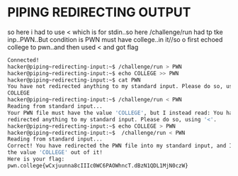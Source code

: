 # PIPING REDIRECTING OUTPUT
so here i had to use < which is for stdin..so here /challenge/run had tp tke inp..PWN..But condition is PWN must have
college..in it//so o first echoed college to pwn..and then used < and got flag
``` bash
Connected!
hacker@piping~redirecting-input:~$ /challenge/run > PWN
hacker@piping~redirecting-input:~$ echo COLLEGE >> PWN
hacker@piping~redirecting-input:~$ cat PWN
You have not redirected anything to my standard input. Please do so, using '<'.
COLLEGE
hacker@piping~redirecting-input:~$ /challenge/run < PWN
Reading from standard input...
Your PWN file must have the value 'COLLEGE', but I instead read: You have not
redirected anything to my standard input. Please do so, using '<'.
hacker@piping~redirecting-input:~$ echo COLLEGE > PWN
hacker@piping~redirecting-input:~$  /challenge/run < PWN
Reading from standard input...
Correct! You have redirected the PWN file into my standard input, and I read
the value 'COLLEGE' out of it!
Here is your flag:
pwn.college{wCxjuunna8cIIIc0WC6PAOWhncT.dBzN1QDL1MjN0czW}
```
